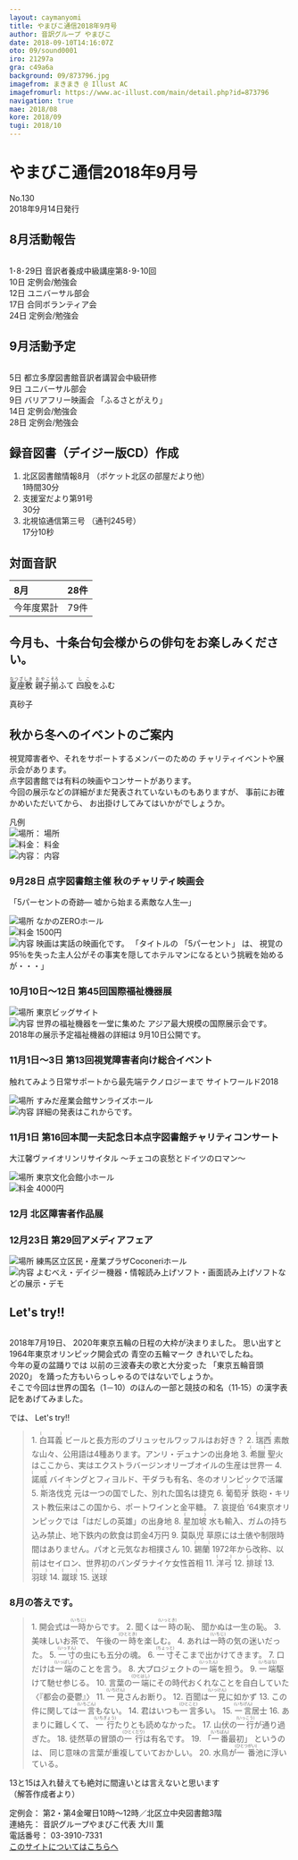 ```yaml
---
layout: caymanyomi
title: やまびこ通信2018年9月号
author: 音訳グループ やまびこ
date: 2018-09-10T14:16:07Z
oto: 09/sound0001
iro: 21297a
gra: c49a6a
background: 09/873796.jpg
imagefrom: まきまき @ Illust AC
imagefromurl: https://www.ac-illust.com/main/detail.php?id=873796
navigation: true
mae: 2018/08
kore: 2018/09
tugi: 2018/10
---
```


# <span data-dur="4.487" data-begin="2.050" id="xmri_0001">やまびこ通信2018年9月号</span>

<span data-dur="2.444" data-begin="6.537" id="xmri_0002">No.130</span>  
<span data-dur="4.384" data-begin="8.981" id="xmri_0003">2018年9月14日発行</span>

## <span data-dur="2.718" data-begin="18.484" id="xmri_0006">8月活動報告</span>

<img class="migi" src="media/09/cut1.png" alt="" />

<span data-dur="2.769" data-begin="21.202" id="xmri_0007">1･8･29日</span>
<span data-dur="5.831" data-begin="23.971" id="xmri_0008">音訳者養成中級講座第8･9･10回</span>  
<span data-dur="1.025" data-begin="29.802" id="xmri_0009">10日</span>
<span data-dur="3.263" data-begin="30.827" id="xmri_000A">定例会/勉強会</span>  
<span data-dur="1.455" data-begin="34.090" id="xmri_000B">12日</span>
<span data-dur="2.635" data-begin="35.545" id="xmri_000C">ユニバーサル部会</span>  
<span data-dur="1.519" data-begin="38.180" id="xmri_000D">17日</span>
<span data-dur="2.916" data-begin="39.699" id="xmri_000E">合同ボランティア会</span>  
<span data-dur="1.593" data-begin="42.615" id="xmri_000F">24日</span>
<span data-dur="3.963" data-begin="44.208" id="xmri_0010">定例会/勉強会</span>

## <span data-dur="2.512" data-begin="48.171" id="xmri_0011">9月活動予定</span>

<img class="migi" src="media/09/cut2.png" alt="" />

<span data-dur="1.088" data-begin="50.683" id="xmri_0012">5日</span>
<span data-dur="5.692" data-begin="51.771" id="xmri_0013">都立多摩図書館音訳者講習会中級研修</span>  
<span data-dur="1.197" data-begin="57.463" id="xmri_0014">9日</span>
<span data-dur="2.635" data-begin="58.660" id="xmri_0015">ユニバーサル部会</span>  
<span data-dur="1.197" data-begin="61.295" id="xmri_0016">9日</span>
<span data-dur="1.992" data-begin="62.492" id="xmri_0017">バリアフリー映画会</span>
<span data-dur="2.344" data-begin="64.484" id="xmri_0018">「ふるさとがえり」</span>  
<span data-dur="1.357" data-begin="66.828" id="xmri_0019">14日</span>
<span data-dur="3.264" data-begin="68.185" id="xmri_001A">定例会/勉強会</span>  
<span data-dur="1.762" data-begin="71.449" id="xmri_001B">28日</span>
<span data-dur="3.963" data-begin="73.211" id="xmri_001C">定例会/勉強会</span>

## <span data-dur="4.644" data-begin="77.174" id="xmri_001D">録音図書（デイジー版CD）作成</span>

1. <span data-dur="2.702" data-begin="84.457" id="xmri_0020">北区図書館情報8月</span> <span data-dur="3.066" data-begin="87.159" id="xmri_0021">（ポケット北区の部屋だより他）</span>  
<span data-dur="2.962" data-begin="90.225" id="xmri_0022">1時間30分</span>
2. <span data-dur="2.951" data-begin="93.920" id="xmri_0024">支援室だより第91号</span>  
<span data-dur="2.344" data-begin="96.871" id="xmri_0025">30分</span>
3. <span data-dur="2.534" data-begin="100.208" id="xmri_0027">北視協通信第三号</span> <span data-dur="2.617" data-begin="102.742" id="xmri_0028">（通刊245号）</span>  
<span data-dur="3.559" data-begin="105.359" id="xmri_0029">17分10秒</span>

## <span data-dur="2.068" data-begin="108.918" id="xmri_002A">対面音訳</span>

|<span data-dur="1.256" data-begin="110.986" id="xmri_002B">8月</span>|<span data-dur="2.53" data-begin="112.242" id="xmri_002C">28件</span>|
|:---|---:|
|<span data-dur="1.785" data-begin="114.772" id="xmri_002D">今年度累計</span>|<span data-dur="3.303" data-begin="116.557" id="xmri_002E">79件</span>|

## <span data-dur="6.083" data-begin="119.860" id="xmri_002F">今月も、十条台句会様からの俳句をお楽しみください。</span>

<span data-dur="1.308" data-begin="125.943" id="xmri_0030"><ruby>夏座敷<rt>なつざしき</rt></ruby> <ruby>親子<rt>おやこ</rt></ruby><ruby>揃<rt>そろ</rt></ruby>ふて <ruby>四股<rt>しこ</rt></ruby>をふむ</span>

<span data-dur="2.591" data-begin="136.967" id="xmri_0036" class="haigo">真砂子</span>

## <span data-dur="3.756" data-begin="139.558" id="xmri_0037">秋から冬へのイベントのご案内</span>

<span data-dur="4.28" data-begin="143.314" id="xmri_0038">視覚障害者や、それをサポートするメンバーのための</span>
<span data-dur="4.443" data-begin="147.594" id="xmri_0039">チャリティイベントや展示会があります。</span>  
<span data-dur="6.161" data-begin="152.037" id="xmri_003A">点字図書館では有料の映画やコンサートがあります。</span>  
<span data-dur="5.297" data-begin="158.198" id="xmri_003B">今回の展示などの詳細がまだ発表されていないものもありますが、</span>
<span data-dur="2.643" data-begin="163.495" id="xmri_003C">事前にお確かめいただいてから、</span>
<span data-dur="4.021" data-begin="166.138" id="xmri_003D">お出掛けしてみてはいかがでしょうか。</span>

凡例  
<img class="gyo" src="media/09/ba.png" srcset="media/09/ba.svg" alt="場所" />： 場所  
<img class="gyo" src="media/09/yen.png" srcset="media/09/yen.svg" alt="料金" />： 料金  
<img class="gyo" src="media/09/nai.png" srcset="media/09/nai.svg" alt="内容" />： 内容


### <span data-dur="2.184" data-begin="170.159" id="xmri_003E">9月28日</span> <span data-dur="2.318" data-begin="172.343" id="xmri_003F">点字図書館主催</span> <span data-dur="2.069" data-begin="174.661" id="xmri_0040">秋のチャリティ映画会</span>

<span data-dur="2.122" data-begin="176.730" id="xmri_0041">「5パーセントの奇跡―</span> <span data-dur="3.196" data-begin="178.852" id="xmri_0042">嘘から始まる素敵な人生―」</span>

<span data-dur="1.086" data-begin="182.048" id="xmri_0043"><img class="gyo" src="media/09/ba.png" srcset="media/09/ba.svg" alt="場所" /></span>
<span data-dur="2.284" data-begin="183.134" id="xmri_0044">なかのZEROホール</span>  
<span data-dur="1.171" data-begin="185.418" id="xmri_0045"><img class="gyo" src="media/09/yen.png" srcset="media/09/yen.svg" alt="料金" /></span>
<span data-dur="2.266" data-begin="186.589" id="xmri_0046">1500円</span>  
<span data-dur="1.193" data-begin="188.855" id="xmri_0047"><img class="gyo" src="media/09/nai.png" srcset="media/09/nai.svg" alt="内容" /></span>
<span data-dur="3.617" data-begin="190.048" id="xmri_0048">映画は実話の映画化です。</span>
<span data-dur="1.145" data-begin="193.665" id="xmri_0049">「タイトルの</span>
<span data-dur="1.591" data-begin="194.810" id="xmri_004A">「5パーセント」</span>
<span data-dur="0.722" data-begin="196.401" id="xmri_004B">は、</span>
<span data-dur="10.006" data-begin="197.123" id="xmri_004C">視覚の95％を失った主人公がその事実を隠してホテルマンになるという挑戦を始めるが・・・」</span>

### <span data-dur="2.601" data-begin="207.129" id="xmri_004D">10月10日～12日</span> <span data-dur="4.078" data-begin="209.730" id="xmri_004E">第45回国際福祉機器展</span>

<span data-dur="1.087" data-begin="213.808" id="xmri_004F"><img class="gyo" src="media/09/ba.png" srcset="media/09/ba.svg" alt="場所" /></span>
<span data-dur="2.53" data-begin="214.895" id="xmri_0050">東京ビッグサイト</span>  
<span data-dur="1.193" data-begin="217.425" id="xmri_0051"><img class="gyo" src="media/09/nai.png" srcset="media/09/nai.svg" alt="内容" /></span>
<span data-dur="3.074" data-begin="218.618" id="xmri_0052">世界の福祉機器を一堂に集めた</span>
<span data-dur="4.181" data-begin="221.692" id="xmri_0053">アジア最大規模の国際展示会です。</span>
<span data-dur="4.207" data-begin="225.873" id="xmri_0054">2018年の展示予定福祉機器の詳細は</span>
<span data-dur="3.495" data-begin="230.080" id="xmri_0055">9月10日公開です。</span>

### <span data-dur="2.687" data-begin="233.575" id="xmri_0056">11月1日～3日</span> <span data-dur="4.778" data-begin="236.262" id="xmri_0057">第13回視覚障害者向け総合イベント</span>

<span data-dur="4.735" data-begin="241.040" id="xmri_0058">触れてみよう日常サポートから最先端テクノロジーまで</span>
<span data-dur="3.124" data-begin="245.775" id="xmri_0059">サイトワールド2018</span>

<span data-dur="1.086" data-begin="248.899" id="xmri_005A"><img class="gyo" src="media/09/ba.png" srcset="media/09/ba.svg" alt="場所" /></span>
<span data-dur="3.605" data-begin="249.985" id="xmri_005B">すみだ産業会館サンライズホール</span>  
<span data-dur="1.193" data-begin="253.590" id="xmri_005C"><img class="gyo" src="media/09/nai.png" srcset="media/09/nai.svg" alt="内容" /></span>
<span data-dur="4.209" data-begin="254.783" id="xmri_005D">詳細の発表はこれからです。</span>

### <span data-dur="2.093" data-begin="258.992" id="xmri_005E">11月1日</span> <span data-dur="6.933" data-begin="261.085" id="xmri_005F">第16回本間一夫記念日本点字図書館チャリティコンサート</span>

<span data-dur="2.564" data-begin="268.018" id="xmri_0060">大江馨ヴァイオリンリサイタル</span>
<span data-dur="3.5" data-begin="270.582" id="xmri_0061"> ～チェコの哀愁とドイツのロマン～</span>

<span data-dur="1.086" data-begin="274.082" id="xmri_0062"><img class="gyo" src="media/09/ba.png" srcset="media/09/ba.svg" alt="場所" /></span>
<span data-dur="3.064" data-begin="275.168" id="xmri_0063">東京文化会館小ホール</span>  
<span data-dur="1.171" data-begin="278.232" id="xmri_0064"><img class="gyo" src="media/09/yen.png" srcset="media/09/yen.svg" alt="料金" /></span>
<span data-dur="2.669" data-begin="279.403" id="xmri_0065">4000円</span>

### <span data-dur="1.452" data-begin="282.072" id="xmri_0066">12月</span> <span data-dur="3.942" data-begin="283.524" id="xmri_0067">北区障害者作品展</span>

### <span data-dur="2.378" data-begin="287.466" id="xmri_0068">12月23日</span> <span data-dur="3.517" data-begin="289.844" id="xmri_0069">第29回アメディアフェア</span>

<span data-dur="1.086" data-begin="293.361" id="xmri_006A"><img class="gyo" src="media/09/ba.png" srcset="media/09/ba.svg" alt="場所" /></span>
<span data-dur="4.849" data-begin="294.447" id="xmri_006B">練馬区立区民・産業プラザCoconeriホール</span>  
<span data-dur="1.193" data-begin="299.296" id="xmri_006C"><img class="gyo" src="media/09/nai.png" srcset="media/09/nai.svg" alt="内容" /></span>
<span data-dur="8.801" data-begin="300.489" id="xmri_006D">よむべえ・デイジー機器・情報読み上げソフト・画面読み上げソフトなどの展示・デモ</span>

## <span data-dur="1.75" data-begin="309.290" id="xmri_006E">Let's try!!</span>

<img class="migi" src="media/09/cut3.png" alt="" />

<span data-dur="3.534" data-begin="311.040" id="xmri_006F">2018年7月19日、</span>
<span data-dur="5.592" data-begin="314.574" id="xmri_0070">2020年東京五輪の日程の大枠が決まりました。</span>
<span data-dur="1.375" data-begin="320.166" id="xmri_0071">思い出すと</span>
<span data-dur="4.737" data-begin="321.541" id="xmri_0072">1964年東京オリンピック開会式の</span>
<span data-dur="1.985" data-begin="326.278" id="xmri_0073">青空の五輪マーク</span>
<span data-dur="3.485" data-begin="328.263" id="xmri_0074">きれいでしたね。</span>  
<span data-dur="2.332" data-begin="331.748" id="xmri_0075">今年の夏の盆踊りでは</span>
<span data-dur="4.082" data-begin="334.080" id="xmri_0076">以前の三波春夫の歌と大分変った</span>
<span data-dur="2.765" data-begin="338.162" id="xmri_0077">「東京五輪音頭2020」</span>
<span data-dur="4.69" data-begin="340.927" id="xmri_0078">を踊った方もいらっしゃるのではないでしょうか。</span>  
<span data-dur="9.098" data-begin="345.617" id="xmri_0079">そこで今回は世界の国名（1－10）のほんの一部と競技の和名（11‐15）の漢字表記をあげてみました。</span>

<span data-dur="0.94" data-begin="354.715" id="xmri_007A">では、</span> <span data-dur="1.75" data-begin="355.655" id="xmri_007B">Let's try!!</span>

<blockquote markdown="1">
1. <ruby>白耳義<rt>(　　　)</rt></ruby>  
ビールと長方形のブリュッセルワッフルはお好き？
2. <ruby>瑞西<rt>(　　　)</rt></ruby>  
素敵な山々、公用語は4種あります。アンリ・デュナンの出身地
3. <ruby>希臘<rt>(　　　)</rt></ruby>  
聖火はここから、実はエクストラバージンオリーブオイルの生産は世界一
4. <ruby>諾威<rt>(　　　)</rt></ruby>  
バイキングとフィヨルド、干ダラも有名、冬のオリンピックで活躍
5. <ruby>斯洛伐克<rt>(　　　)</rt></ruby>  
元は一つの国でした、別れた国名は捷克
6. <ruby>葡萄牙<rt>(　　　)</rt></ruby>  
鉄砲・キリスト教伝来はこの国から、ポートワインと金平糖。
7. <ruby>哀提伯<rt>(　　　)</rt></ruby>  
‘64東京オリンピックでは「はだしの英雄」の出身地
8. <ruby>星加坡<rt>(　　　)</rt></ruby>  
水も輸入、ガムの持ち込み禁止、地下鉄内の飲食は罰金4万円
9. <ruby>莫臥児<rt>(　　　)</rt></ruby>  
草原には土俵や制限時間はありません。パオと元気なお相撲さん
10. <ruby>錫蘭<rt>(　　　)</rt></ruby>  
1972年から改称、以前はセイロン、世界初のバンダラナイケ女性首相
11. <ruby>洋弓<rt>(　　　)</rt></ruby>
12. <ruby>排球<rt>(　　　)</rt></ruby>
13. <ruby>羽球<rt>(　　　)</rt></ruby>
14. <ruby>蹴球<rt>(　　　)</rt></ruby>
15. <ruby>送球<rt>(　　　)</rt></ruby>
</blockquote>

### <span data-dur="3.327" data-begin="360.417" id="xmri_007D">8月の答えです。</span>

<blockquote markdown="1">
1. <span data-dur="3.686" data-begin="364.681" id="xmri_007F">開会式は<ruby>一時<rt>(いちじ)</rt></ruby>からです。</span>
2. <span data-dur="2.029" data-begin="369.100" id="xmri_0081">聞くは<ruby>一時<rt>(いっとき)</rt></ruby>の恥、</span> <span data-dur="3.362" data-begin="371.129" id="xmri_0082">聞かぬは一生の恥。</span>
3. <span data-dur="1.651" data-begin="375.485" id="xmri_0084">美味しいお茶で、</span> <span data-dur="3.593" data-begin="377.136" id="xmri_0085">午後の<ruby>一時<rt>(ひととき)</rt></ruby>を楽しむ。</span>
4. <span data-dur="4.301" data-begin="381.636" id="xmri_0087">あれは<ruby>一時<rt>(いちじ)</rt></ruby>の気の迷いだった。</span>
5. <span data-dur="4.049" data-begin="386.729" id="xmri_0089"><ruby>一寸<rt>(いっすん)</rt></ruby>の虫にも五分の魂。</span>
6. <span data-dur="3.902" data-begin="391.771" id="xmri_008B"><ruby>一寸<rt>(ちょっと)</rt></ruby>そこまで出かけてきます。</span>
7. <span data-dur="4.092" data-begin="396.523" id="xmri_008D">口だけは<ruby>一端<rt>(いっぱし)</rt></ruby>のことを言う。</span>
8. <span data-dur="3.871" data-begin="401.580" id="xmri_008F">大プロジェクトの<ruby>一端<rt>(いったん)</rt></ruby>を担う。</span>
9. <span data-dur="3.682" data-begin="406.294" id="xmri_0091"><ruby>一端<rt>(いちはな)</rt></ruby>駆けて馳せ参じる。</span>
10. <span data-dur="4.476" data-begin="410.860" id="xmri_0093">言葉の<ruby>一端<rt>(ひとはし)</rt></ruby>にその時代おくれなことを自白していた</span> <span data-dur="0.501" data-begin="415.336" id="xmri_0094">〈</span><span data-dur="1.795" data-begin="415.837" id="xmri_0095">『都会の憂鬱』</span><span data-dur="1" data-begin="417.632" id="xmri_0096">〉</span>
11. <span data-dur="3.317" data-begin="419.909" id="xmri_0098"><ruby>一見<rt>(いちげん)</rt></ruby>さんお断り。</span>
12. <span data-dur="3.225" data-begin="424.321" id="xmri_009A">百聞は<ruby>一見<rt>(いっけん)</rt></ruby>に如かず</span>
13. <span data-dur="4.388" data-begin="428.744" id="xmri_009C">この件に関しては<ruby>一言<rt>(いちごん)</rt></ruby>もない。</span>
14. <span data-dur="4.099" data-begin="434.352" id="xmri_009E">君はいつも<ruby>一言<rt>(ひとこと)</rt></ruby>多い。</span>
15. <span data-dur="1.916" data-begin="439.503" id="xmri_00A0"><ruby>一言<rt>(いちげん)</rt></ruby>居士</span>
16. <span data-dur="1.92" data-begin="442.679" id="xmri_00A2">あまりに難しくて、</span> <span data-dur="3.751" data-begin="444.599" id="xmri_00A3"><ruby>一行<rt>(いちぎょう)</rt></ruby>たりとも読めなかった。</span>
17. <span data-dur="3.967" data-begin="449.526" id="xmri_00A5">山伏の<ruby>一行<rt>(いっこう)</rt></ruby>が通り過ぎた。</span>
18. <span data-dur="4.915" data-begin="454.787" id="xmri_00A7">徒然草の冒頭の<ruby>一行<rt>(ひとくだり)</rt></ruby>は有名です。</span>
19. <span data-dur="1.75" data-begin="460.984" id="xmri_00A9">「<ruby>一番<rt>(いちばん)</rt></ruby>最初」</span> <span data-dur="1.253" data-begin="462.734" id="xmri_00AA">というのは、</span> <span data-dur="5.047" data-begin="463.987" id="xmri_00AB">同じ意味の言葉が重複していておかしい。</span>
20. <span data-dur="4.502" data-begin="470.077" id="xmri_00AD">水鳥が<ruby>一番<rt>(ひとつがい)</rt></ruby>池に浮いている。</span>
</blockquote>

<span data-dur="6.336" data-begin="474.579" id="xmri_00AE">13と15は入れ替えても絶対に間違いとは言えないと思います</span>
<span data-dur="1.987" data-begin="480.915" id="xmri_00AF">（解答作成者より）</span>

<span data-dur="1.272" data-begin="484.952" id="xmri_00B1">定例会：</span>
<span data-dur="7.282" data-begin="486.224" id="xmri_00B2">第2・第4金曜日10時～12時／北区立中央図書館3階</span>  
<span data-dur="1.446" data-begin="493.506" id="xmri_00B3">連絡先：</span>
<span data-dur="4.375" data-begin="494.952" id="xmri_00B4">音訳グループやまびこ代表 大川 薫</span>  
<span data-dur="1.627" data-begin="499.327" id="xmri_00B5">電話番号：</span>
<span data-dur="4.069" data-begin="500.954" id="xmri_00B6">03-3910-7331</span>  
<span data-dur="2.525" data-begin="505.023" id="xmri_00B7"><a href="mailto:ymbk2016ml@gmail.com?Subject=やまびこウェブサイトについて" data-dur="2.282" data-begin="507.548" id="xmri_00B8">このサイトについてはこちらへ</a></span>

